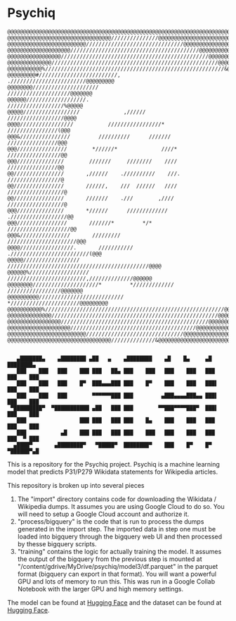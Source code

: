 Psychiq
=======

	@@@@@@@@@@@@@@@@@@@@@@@@@@@@@@@@@@@@@@@@@@@@@@@@@@@@@@@@@@@@@@@@@@@@@@@@@@@@@@@@
	@@@@@@@@@@@@@@@@@@@@@@@@@@@@@@@@@///////////////@@@@@@@@@@@@@@@@@@@@@@@@@@@@@@@@
	@@@@@@@@@@@@@@@@@@@@@@@@@///////////////////////////////@@@@@@@@@@@@@@@@@@@@@@@@
	@@@@@@@@@@@@@@@@@@@@/////////////////////////////////////////@@@@@@@@@@@@@@@@@@@
	@@@@@@@@@@@@@@@@@///////////////////////////////////////////////@@@@@@@@@@@@@@@@
	@@@@@@@@@@@@@@/////////////////////////////////////////////////////@@@@@@@@@@@@@
	@@@@@@@@@@@%/////////////////////////////////////////////////////////&@@@@@@@@@@
	@@@@@@@@@#/////////////////////////,          .////////////////////////@@@@@@@@@
	@@@@@@@@/////////////////////                        ////////////////////@@@@@@@
	@@@@@@///////////////////.                              //////////////////%@@@@@
	@@@@@//////////////////              ,//////              //////////////////@@@@
	@@@@/////////////////           /////////////////*          ////////////////(@@@
	@@@&////////////////         //////////      ///////         ////////////////@@@
	@@@////////////////        *//////*              ////*       /////////////////@@
	@@@///////////////        ///////     ////////    ////        ////////////////@@
	@@////////////////       ,//////    .//////////    ///.       /////////////////@
	@@////////////////       //////,    ///  //////   ////       //////////////////@
	@@////////////////       ///////    .///        ,////        //////////////////@
	@@@///////////////       *//////      /////////////        .//////////////////@@
	@@@////////////////       ///////*         */*            ////////////////////@@
	@@@&////////////////       /////////                   //////////////////////@@@
	@@@@/////////////////.       ///////////          ./////////////////////////(@@@
	@@@@@//////////////////        /////////////////////////////////////////////@@@@
	@@@@@@%///////////////////        /////////////////////////,//////////////@@@@@@
	@@@@@@@@/////////////////////*         */////////////   /////////////////@@@@@@@
	@@@@@@@@@@///////////////////////////           *//////////////////////@@@@@@@@@
	@@@@@@@@@@@%/////////////////////////////////////////////////////////@@@@@@@@@@@
	@@@@@@@@@@@@@@/////////////////////////////////////////////////////@@@@@@@@@@@@@
	@@@@@@@@@@@@@@@@@///////////////////////////////////////////////@@@@@@@@@@@@@@@@
	@@@@@@@@@@@@@@@@@@@@////////////////////////////////////////@@@@@@@@@@@@@@@@@@@@
	@@@@@@@@@@@@@@@@@@@@@@@@@///////////////////////////////@@@@@@@@@@@@@@@@@@@@@@@@
	@@@@@@@@@@@@@@@@@@@@@@@@@@@@@@@@@//////////////&@@@@@@@@@@@@@@@@@@@@@@@@@@@@@@@@


       ▄███████▄    ▄████████ ▄██   ▄    ▄████████    ▄█    █▄     ▄█  ████████▄   
       ███    ███   ███    ███ ███   ██▄ ███    ███   ███    ███   ███  ███    ███  
       ███    ███   ███    █▀  ███▄▄▄███ ███    █▀    ███    ███   ███▌ ███    ███  
       ███    ███   ███        ▀▀▀▀▀▀███ ███         ▄███▄▄▄▄███▄▄ ███▌ ███    ███  
     ▀█████████▀  ▀███████████ ▄██   ███ ███        ▀▀███▀▀▀▀███▀  ███▌ ███    ███  
       ███                 ███ ███   ███ ███    █▄    ███    ███   ███  ███    ███  
       ███           ▄█    ███ ███   ███ ███    ███   ███    ███   ███  ███  ▀ ███  
      ▄████▀       ▄████████▀   ▀█████▀  ████████▀    ███    █▀    █▀    ▀██████▀▄█


This is a repository for the Psychiq project. Psychiq is a machine learning model that predicts P31/P279 Wikidata statements for Wikipedia articles.

This repository is broken up into several pieces

1. The "import" directory contains code for downloading the Wikidata / Wikipedia dumps. It assumes you are using Google Cloud to do so. You will need to setup a Google Cloud account and authorize it.
2. "process/bigquery" is the code that is run to process the dumps generated in the import step. The imported data in step one must be loaded into bigquery through the bigquery web UI and then processed by thesse bigquery scripts.
3. "training" contains the logic for actually training the model. It assumes the output of the bigquery from the previous step is mounted at "/content/gdrive/MyDrive/psychiq/model3/df.parquet" in the parquet format (bigquery can export in that format). You will want a powerful GPU and lots of memory to run this. This was run in a Google Collab Notebook with the larger GPU and high memory settings.


The model can be found at [Hugging Face](https://huggingface.co/derenrich/psychiq2) and the dataset can be found at [Hugging Face](https://huggingface.co/datasets/derenrich/psychiq2-dataset).
